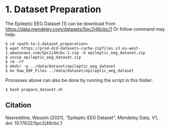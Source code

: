 
# 1. Dataset Preparation
The Epileptic EEG Dataset [1] can be download from https://data.mendeley.com/datasets/5pc2j46cbc/1
Or follow command may help:
```
$ cd <path-to-1.dataset_preparation>
$ wget https://prod-dcd-datasets-cache-zipfiles.s3.eu-west-1.amazonaws.com/5pc2j46cbc-1.zip -O epileptic_eeg_dataset.zip
$ unzip epileptic_eeg_dataset.zip
$ rm -rf 
$ mkdir -p ../data/dataset/epileptic_eeg_dataset
$ mv Raw_EDF_Files ../data/dataset/epileptic_eeg_dataset
```

Processes above can also be done by running the script in this folder:
```
$ bash prepare_dataset.sh
```

## Citation
Nasreddine, Wassim (2021), “Epileptic EEG Dataset”, Mendeley Data, V1, doi: 10.17632/5pc2j46cbc.1